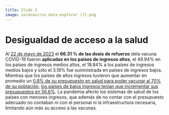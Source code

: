 ```yaml
---
title: Slide 3
image: coronavirus-data-explorer (7).png
---
```


# Desigualdad de acceso a la salud

 Al [22 de mayo de 2023](https://ourworldindata.org/coronavirus#explore-the-global-situation) el **66.31 % de las dosis de refuerzo** dela vacuna COVID-19 fueron **aplicadas en los países de ingresos altos**, el 49.94% en los países de ingresos medios altos, el 18.84% a los países de ingresos medios bajos y sólo el 3.18% fue suministrada en países de ingresos bajos. Mientras que los países de altos ingresos tuvieron que aumentar en promedio un [0.8% de su presupuesto en salud para poder vacunar al 70% de su población](https://www.bsg.ox.ac.uk/research/covid-19-government-response-tracker), [los países de bajos ingresos tenían que incrementar sus presupuestos en 56.6%](https://www.bsg.ox.ac.uk/research/covid-19-government-response-tracker). La pandemia afectó los sistemas de salud de los países con menores ingresos, que además de no contar con el presupuesto adecuado no contaban ni con el personal ni la infraestructura necesaria, limitando aún más su acceso a las vacunas.
